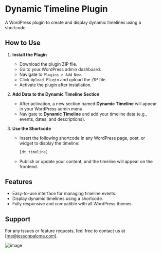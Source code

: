 # Dynamic Timeline Plugin

A WordPress plugin to create and display dynamic timelines using a shortcode.

## How to Use

1. **Install the Plugin**
   - Download the plugin ZIP file.
   - Go to your WordPress admin dashboard.
   - Navigate to `Plugins > Add New`.
   - Click `Upload Plugin` and upload the ZIP file.
   - Activate the plugin after installation.

2. **Add Data to the Dynamic Timeline Section**
   - After activation, a new section named **Dynamic Timeline** will appear in your WordPress admin menu.
   - Navigate to **Dynamic Timeline** and add your timeline data (e.g., events, dates, and descriptions).

3. **Use the Shortcode**
   - Insert the following shortcode in any WordPress page, post, or widget to display the timeline:
     ```php
     [dt_timeline]
     ```

   - Publish or update your content, and the timeline will appear on the frontend.

## Features

- Easy-to-use interface for managing timeline events.
- Display dynamic timelines using a shortcode.
- Fully responsive and compatible with all WordPress themes.

## Support

For any issues or feature requests, feel free to contact us at [me@jessonpaloma.com].

![image](https://github.com/user-attachments/assets/9e169d6e-45fa-46cd-b4a3-2d75381ae0da)


